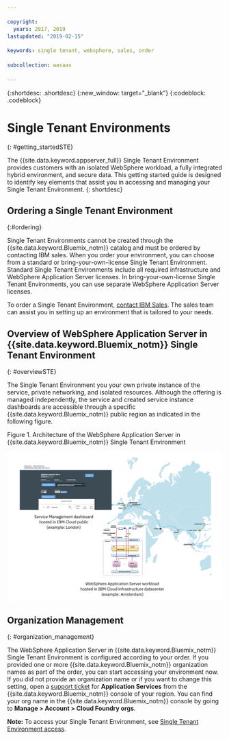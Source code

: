 ```yaml
---

copyright:
  years: 2017, 2019
lastupdated: "2019-02-15"

keywords: single tenant, websphere, sales, order

subcollection: wasaas

---
```


{:shortdesc: .shortdesc}
{:new_window: target="_blank"}
{:codeblock: .codeblock}

# Single Tenant Environments
{: #getting_startedSTE}

The {{site.data.keyword.appserver_full}} Single Tenant Environment provides customers with an isolated WebSphere workload, a fully integrated hybrid environment, and secure data. This getting started guide is designed to identify key elements that assist you in accessing and managing your Single Tenant Environment.
{: shortdesc}

## Ordering a Single Tenant Environment
{:#ordering}

Single Tenant Environments cannot be created through the {{site.data.keyword.Bluemix_notm}} catalog and must be ordered by contacting IBM sales. When you order your environment, you can choose from a standard or bring-your-own-license Single Tenant Environment. Standard Single Tenant Environments include all required infrastructure and WebSphere Application Server licenses. In bring-your-own-license Single Tenant Environments, you can use separate WebSphere Application Server licenses.

To order a Single Tenant Environment, [contact IBM Sales](/docs/services/ApplicationServeronCloud?topic=wasaas-reporting_issues#contacting-sales). The sales team can assist you in setting up an environment that is tailored to your needs.

## Overview of WebSphere Application Server in {{site.data.keyword.Bluemix_notm}} Single Tenant Environment
{: #overviewSTE}

The Single Tenant Environment you your own private instance of the service, private networking, and isolated resources. Although the offering is managed independently, the service and created service instance dashboards are accessible through a specific {{site.data.keyword.Bluemix_notm}} public region as indicated in the following figure.

Figure 1. Architecture of the WebSphere Application Server in {{site.data.keyword.Bluemix_notm}} Single Tenant Environment

![Figure 1. Architecture of Single Tenant Environment](images/WASaaS.png)


## Organization Management
{: #organization_management}

The WebSphere Application Server in {{site.data.keyword.Bluemix_notm}} Single Tenant Environment is configured according to your order. If you provided one or more {{site.data.keyword.Bluemix_notm}} organization names as part of the order, you can start accessing your environment now. If you did not provide an organization name or if you want to change this setting, open a [support ticket](/docs/services/ApplicationServeronCloud?topic=wasaas-reporting_issues#reporting_issues) for **Application Services** from the {{site.data.keyword.Bluemix_notm}} console of your region. You can find your org name in the {{site.data.keyword.Bluemix_notm}} console by going to **Manage > Account > Cloud Foundry orgs**.

**Note:** To access your Single Tenant Environment, see [Single Tenant Environment access](/docs/services/ApplicationServeronCloud?topic=wasaas-singleTenantEnvironment#singleTenantEnvironment).
